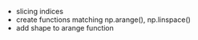 * slicing indices
* create functions matching np.arange(), np.linspace()
* add shape to arange function